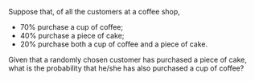 Suppose that, of all the customers at a coffee shop,

* 70% purchase a cup of coffee;
* 40% purchase a piece of cake;
* 20% purchase both a cup of coffee and a piece of cake.

Given that a randomly chosen customer has purchased a piece of cake, what is the probability that he/she has also purchased a cup of coffee?